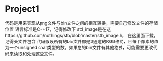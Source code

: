 # Project1
代码是用来实现从png文件与bin文件之间的相互转换，需要自己修改文件的存储位置
语言标准是C++17，记得修改下
std_image是在这https://github.com/nothings/stb/blob/master/stb_image.h，   在这里面下载，记得头文件包含
代码假设所有的bin文件都是3通道的RGB格式，且每个像素的值为一个unsigned char类型的数。如果您的bin文件有其他格式，可能需要更改代码来读取和处理这些文件。
